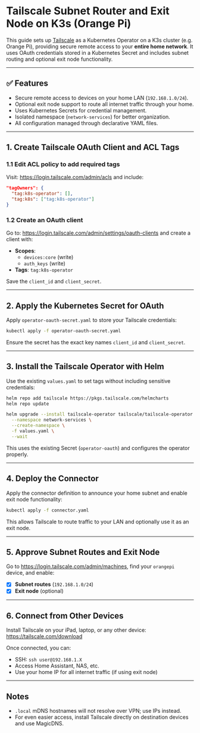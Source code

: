# Tailscale Subnet Router and Exit Node on K3s (Orange Pi)

This guide sets up [Tailscale](https://tailscale.com) as a Kubernetes Operator on a K3s cluster (e.g. Orange Pi), providing secure remote access to your **entire home network**. It uses OAuth credentials stored in a Kubernetes Secret and includes subnet routing and optional exit node functionality.

---

## ✅ Features

- Secure remote access to devices on your home LAN (`192.168.1.0/24`).
- Optional exit node support to route all internet traffic through your home.
- Uses Kubernetes Secrets for credential management.
- Isolated namespace (`network-services`) for better organization.
- All configuration managed through declarative YAML files.

---

## 1. Create Tailscale OAuth Client and ACL Tags

### 1.1 Edit ACL policy to add required tags

Visit: https://login.tailscale.com/admin/acls and include:

```json
"tagOwners": {
  "tag:k8s-operator": [],
  "tag:k8s": ["tag:k8s-operator"]
}
```

### 1.2 Create an OAuth client

Go to: https://login.tailscale.com/admin/settings/oauth-clients and create a client with:

- **Scopes**:
  - `devices:core` (write)
  - `auth_keys` (write)
- **Tags**: `tag:k8s-operator`

Save the `client_id` and `client_secret`.

---

## 2. Apply the Kubernetes Secret for OAuth

Apply `operator-oauth-secret.yaml` to store your Tailscale credentials:

```bash
kubectl apply -f operator-oauth-secret.yaml
```

Ensure the secret has the exact key names `client_id` and `client_secret`.

---

## 3. Install the Tailscale Operator with Helm

Use the existing `values.yaml` to set tags without including sensitive credentials:

```bash
helm repo add tailscale https://pkgs.tailscale.com/helmcharts
helm repo update

helm upgrade --install tailscale-operator tailscale/tailscale-operator \
  --namespace network-services \
  --create-namespace \
  -f values.yaml \
  --wait
```

This uses the existing Secret (`operator-oauth`) and configures the operator properly.

---

## 4. Deploy the Connector

Apply the connector definition to announce your home subnet and enable exit node functionality:

```bash
kubectl apply -f connector.yaml
```

This allows Tailscale to route traffic to your LAN and optionally use it as an exit node.

---

## 5. Approve Subnet Routes and Exit Node

Go to https://login.tailscale.com/admin/machines, find your `orangepi` device, and enable:

- [x] **Subnet routes** (`192.168.1.0/24`)
- [x] **Exit node** (optional)

---

## 6. Connect from Other Devices

Install Tailscale on your iPad, laptop, or any other device:  
https://tailscale.com/download

Once connected, you can:

- SSH: `ssh user@192.168.1.X`
- Access Home Assistant, NAS, etc.
- Use your home IP for all internet traffic (if using exit node)

---

## Notes

- `.local` mDNS hostnames will not resolve over VPN; use IPs instead.
- For even easier access, install Tailscale directly on destination devices and use MagicDNS.

